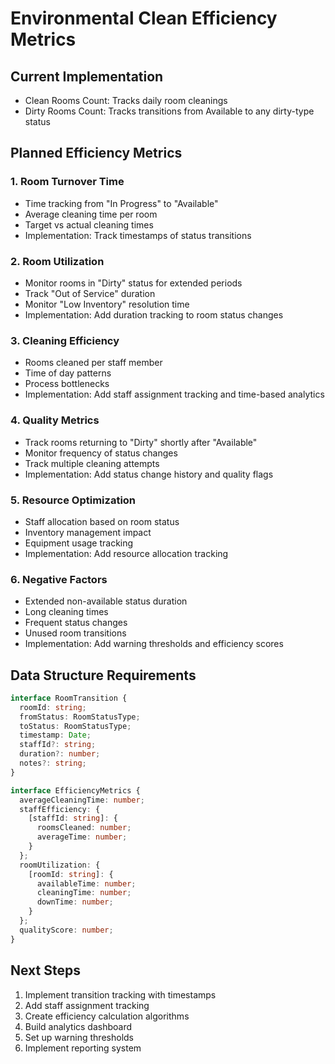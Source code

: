 # Environmental Clean Efficiency Metrics

## Current Implementation
- Clean Rooms Count: Tracks daily room cleanings
- Dirty Rooms Count: Tracks transitions from Available to any dirty-type status

## Planned Efficiency Metrics

### 1. Room Turnover Time
- Time tracking from "In Progress" to "Available"
- Average cleaning time per room
- Target vs actual cleaning times
- Implementation: Track timestamps of status transitions

### 2. Room Utilization
- Monitor rooms in "Dirty" status for extended periods
- Track "Out of Service" duration
- Monitor "Low Inventory" resolution time
- Implementation: Add duration tracking to room status changes

### 3. Cleaning Efficiency
- Rooms cleaned per staff member
- Time of day patterns
- Process bottlenecks
- Implementation: Add staff assignment tracking and time-based analytics

### 4. Quality Metrics
- Track rooms returning to "Dirty" shortly after "Available"
- Monitor frequency of status changes
- Track multiple cleaning attempts
- Implementation: Add status change history and quality flags

### 5. Resource Optimization
- Staff allocation based on room status
- Inventory management impact
- Equipment usage tracking
- Implementation: Add resource allocation tracking

### 6. Negative Factors
- Extended non-available status duration
- Long cleaning times
- Frequent status changes
- Unused room transitions
- Implementation: Add warning thresholds and efficiency scores

## Data Structure Requirements
```typescript
interface RoomTransition {
  roomId: string;
  fromStatus: RoomStatusType;
  toStatus: RoomStatusType;
  timestamp: Date;
  staffId?: string;
  duration?: number;
  notes?: string;
}

interface EfficiencyMetrics {
  averageCleaningTime: number;
  staffEfficiency: {
    [staffId: string]: {
      roomsCleaned: number;
      averageTime: number;
    }
  };
  roomUtilization: {
    [roomId: string]: {
      availableTime: number;
      cleaningTime: number;
      downTime: number;
    }
  };
  qualityScore: number;
}
```

## Next Steps
1. Implement transition tracking with timestamps
2. Add staff assignment tracking
3. Create efficiency calculation algorithms
4. Build analytics dashboard
5. Set up warning thresholds
6. Implement reporting system 